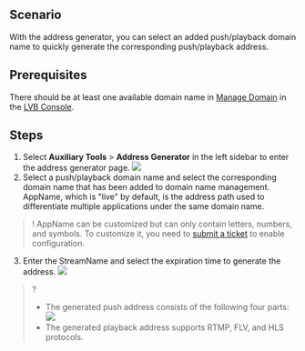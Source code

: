 
## Scenario
With the address generator, you can select an added push/playback domain name to quickly generate the corresponding push/playback address.

## Prerequisites
There should be at least one available domain name in [Manage Domain](https://cloud.tencent.com/document/product/267/20381) in the [LVB Console](https://console.cloud.tencent.com/live).

## Steps
1. Select **Auxiliary Tools** > **Address Generator** in the left sidebar to enter the address generator page.
![](https://main.qcloudimg.com/raw/404f832e1bac2d605016f862686be1d1.png)
2. Select a push/playback domain name and select the corresponding domain name that has been added to domain name management. AppName, which is "live" by default, is the address path used to differentiate multiple applications under the same domain name.
>! AppName can be customized but can only contain letters, numbers, and symbols. To customize it, you need to [submit a ticket](https://console.cloud.tencent.com/workorder/category) to enable configuration.
3. Enter the StreamName and select the expiration time to generate the address.
![](https://main.qcloudimg.com/raw/7aad3d258644a4b59872360805bac3eb.png)
>?
>- The generated push address consists of the following four parts:
![](https://main.qcloudimg.com/raw/7a276cbf9250e3c7f7d94a620172e795.png)
>- The generated playback address supports RTMP, FLV, and HLS protocols. 
